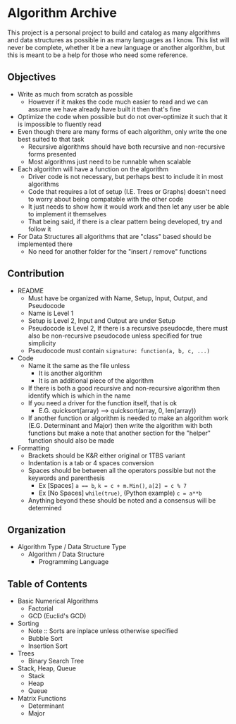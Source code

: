 # Algorithm Archive

This project is a personal project to build and catalog as many algorithms and data structures as possible in as many languages as I know.
This list will never be complete, whether it be a new language or another algorithm, but this is meant to be a help for those who need some reference.

## Objectives

- Write as much from scratch as possible
    - However if it makes the code much easier to read and we can assume we have already have built it then that's fine
- Optimize the code when possible but do not over-optimize it such that it is impossible to fluently read
- Even though there are many forms of each algorithm, only write the one best suited to that task
    - Recursive algorithms should have both recursive and non-recursive forms presented
    - Most algorithms just need to be runnable when scalable
- Each algorithm will have a function on the algorithm
    - Driver code is not necessary, but perhaps best to include it in most algorithms
    - Code that requires a lot of setup (I.E. Trees or Graphs) doesn't need to worry about being compatable with the other code
    - It just needs to show how it would work and then let any user be able to implement it themselves
    - That being said, if there is a clear pattern being developed, try and follow it 
- For Data Structures all algorithms that are "class" based should be implemented there
    - No need for another folder for the "insert / remove" functions

## Contribution

- README
    - Must have be organized with Name, Setup, Input, Output, and Pseudocode
    - Name is Level 1
    - Setup is Level 2, Input and Output are under Setup
    - Pseudocode is Level 2, If there is a recursive pseudocde, there must also be non-recursive pseudocode unless specified for true simplicity
    - Pseudocode must contain `signature: function(a, b, c, ...)`
- Code
    - Name it the same as the file unless
        - It is another algorithm 
        - It is an additional piece of the algorithm
    - If there is both a good recursive and non-recursive algorithm then identify which is which in the name
    - If you need a driver for the function itself, that is ok
        - E.G. quicksort(array) --> quicksort(array, 0, len(array))
    - If another function or algorithm is needed to make an algorithm work (E.G. Determinant and Major) then write the algorithm with both functions but make a note that another section for the "helper" function should also be made
- Formatting
    - Brackets should be K&R either original or 1TBS variant
    - Indentation is a tab or 4 spaces conversion
    - Spaces should be between all the operators possible but not the keywords and parenthesis
        - Ex [Spaces] `a == b`, `k = c + m.Min()`, `a[2] = c % 7`
        - Ex [No Spaces] `while(true)`, (Python example) `c = a**b`
    - Anything beyond these should be noted and a consensus will be determined

## Organization

- Algorithm Type / Data Structure Type
    - Algorithm / Data Structure
        - Programming Language

## Table of Contents

- Basic Numerical Algorithms
    - Factorial
    - GCD (Euclid's GCD)
- Sorting
    - Note :: Sorts are inplace unless otherwise specified
    - Bubble Sort
    - Insertion Sort
- Trees
    - Binary Search Tree
- Stack, Heap, Queue
    - Stack
    - Heap
    - Queue
- Matrix Functions
    - Determinant
    - Major
